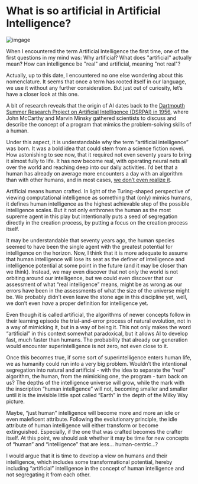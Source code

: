# What is so artificial in Artificial Intelligence?
![imgage](https://www.nasa.gov/sites/default/files/thumbnails/image/pia19341-nasa_denilso_camargo_rev_v05.jpg)

When I encountered the term Artificial Intelligence the first time, one of the first questions in my mind was: Why artificial? What does "artificial" actually mean? How can intelligence be "real" and artificial, meaning "not real"? 

Actually, up to this date, I encountered no one else wondering about this nomenclature. It seems that once a term has rooted itself in our language, we use it without any further consideration. But just out of curiosity, let’s have a closer look at this one. 

A bit of research reveals that the origin of AI dates back to the [Dartmouth Summer Research Project on Artificial Intelligence (DSRPAI) in 1956](https://sitn.hms.harvard.edu/flash/2017/history-artificial-intelligence/), where John McCarthy and Marvin Minsky gathered scientists to discuss and describe the concept of a program that mimics the problem-solving skills of a human. 

Under this aspect, it is understandable why the term “artificial intelligence” was born. It was a bold idea that could stem from a science fiction novel. How astonishing to see now, that it required not even seventy years to bring it almost fully to life. It has now become real, with operating neural nets all over the world and reaching deep into our daily activities. I’d bet that a human has already on average more encounters a day with an algorithm than with other humans, and in most cases, [we don’t even realize it](https://www.forbes.com/sites/shephyken/2017/06/10/half-of-people-who-encounter-artificial-intelligence-dont-even-realize-it/?sh=464aa3d2745f). 

Artificial means human crafted. In light of the Turing-shaped perspective of viewing computational intelligence as something that (only) mimics humans, it defines human intelligence as the highest achievable step of the possible intelligence scales. But it not only enthrones the human as the most supreme agent in this play but intentionally puts a seed of segregation directly in the creation process, by putting a focus on the creation process itself.

It may be understandable that seventy years ago, the human species seemed to have been the single agent with the greatest potential for intelligence on the horizon. Now, I think that it is more adequate to assume that human intelligence will lose its seat as the definer of intelligence and intelligence potential at some point in the future (and it may be closer than we think). Instead, we may even discover that not only the world is not orbiting around our intelligence, but we could even discover that our assessment of what “real intelligence” means, might be as wrong as our errors have been in the assessments of what the size of the universe might be. We probably didn’t even leave the stone age in this discipline yet, well, we don’t even *have* a proper definition for intelligence yet. 

Even though it is called artificial, the algorithms of newer concepts follow in their learning episode the trial-and-error process of natural evolution, not in a way of mimicking it, but in a way of being it. This not only makes the word “artificial” in this context somewhat paradoxical, but it allows AI to develop fast, much faster than humans. The probability that already our generation would encounter superintelligence is not zero, not even close to it. 

Once this becomes true, if some sort of superintelligence enters human life, we as humanity could run into a very big problem. Wouldn’t the intentional segregation into natural and artificial - with the idea to separate the “real” algorithm, the human, from the mimicking one, the program - turn back on us? The depths of the intelligence universe will grow, while the mark with the inscription “human intelligence” will not, becoming smaller and smaller until it is the invisible little spot called “Earth” in the depth of the Milky Way picture. 

Maybe, “just human” intelligence will become more and more an idle or even maleficent attribute. Following the evolutionary principle, the idle attribute of human intelligence will either transform or become extinguished. Especially, if the one that was crafted becomes the crafter itself. At this point, we should ask whether it may be time for new concepts of “human” and “intelligence” that are less... human-centric…? 

I would argue that it is time to develop a view on humans and their intelligence, which includes some transformational potential, hereby including “artificial” intelligence in the concept of human intelligence and not segregating it from each other. 


